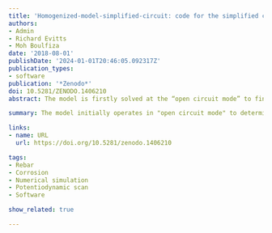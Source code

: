 ```yaml
---
title: 'Homogenized-model-simplified-circuit: code for the simplified circuit model'
authors:
- Admin
- Richard Evitts
- Moh Boulfiza
date: '2018-08-01'
publishDate: '2024-01-01T20:46:05.092317Z'
publication_types:
- software
publication: '*Zenodo*'
doi: 10.5281/ZENODO.1406210
abstract: The model is firstly solved at the “open circuit mode” to find the OCP. In “scan mode”, the scan starts from the OCP, and increases/ decreases at a small increment (e.g. 0.5 mV) to alter the homogenized area-averaged rebar electrode potential, until it reaches to a given scan range bounds (e.g. OCP-300 mV or OCP+ 300 mV). The simulated potentiodynamic scan procedure was coded up in Python; the group of equations in both “open circuit model” and “scan mode” were numerically solved with iterative optimization algorithm from Scipy in Python ecosystem. To optimize the convergence during solving, solutions from the previous scan step were used as initial guesses for the next scan step.

summary: The model initially operates in "open circuit mode" to determine the Open Circuit Potential (OCP). In "scan mode," it modifies the rebar electrode potential in small steps, within specified scan range bounds, based on the OCP. This potentiodynamic scan process, coded in Python and solved numerically using Scipy's iterative optimization, improves accuracy by using previous solutions as initial guesses for subsequent steps.

links:
- name: URL
  url: https://doi.org/10.5281/zenodo.1406210

tags:
- Rebar
- Corrosion
- Numerical simulation
- Potentiodynamic scan
- Software

show_related: true

---
```

